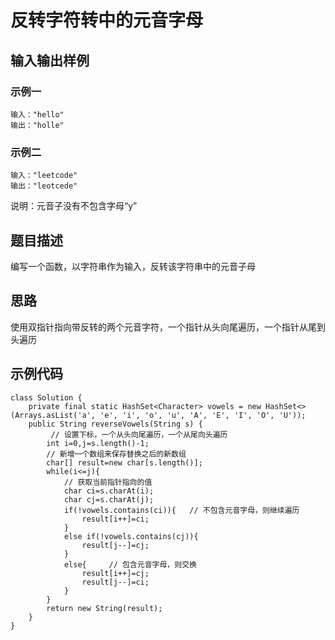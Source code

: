 # 反转字符转中的元音字母
## 输入输出样例
### 示例一
```
输入："hello"
输出："holle"
```
### 示例二
```
输入："leetcode"
输出："leotcede"
```
说明：元音子没有不包含字母“y”
## 题目描述
编写一个函数，以字符串作为输入，反转该字符串中的元音子母
## 思路
使用双指针指向带反转的两个元音字符，一个指针从头向尾遍历，一个指针从尾到头遍历
## 示例代码
```
class Solution {
    private final static HashSet<Character> vowels = new HashSet<>(Arrays.asList('a', 'e', 'i', 'o', 'u', 'A', 'E', 'I', 'O', 'U'));
    public String reverseVowels(String s) {
         // 设置下标，一个从头向尾遍历，一个从尾向头遍历
        int i=0,j=s.length()-1;
        // 新增一个数组来保存替换之后的新数组
        char[] result=new char[s.length()];
        while(i<=j){
            // 获取当前指针指向的值
            char ci=s.charAt(i);
            char cj=s.charAt(j);
            if(!vowels.contains(ci)){   // 不包含元音字母，则继续遍历
                result[i++]=ci;
            }
            else if(!vowels.contains(cj)){
                result[j--]=cj;
            }
            else{     // 包含元音字母，则交换
                result[i++]=cj;
                result[j--]=ci;
            }
        }
        return new String(result);
    }
}
```